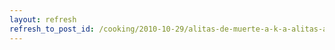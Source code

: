 ```yaml
---
layout: refresh
refresh_to_post_id: /cooking/2010-10-29/alitas-de-muerte-a-k-a-alitas-al-horno.html
---
```

